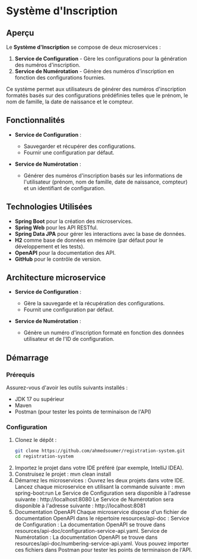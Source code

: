 # Système d'Inscription

## Aperçu

Le **Système d'Inscription** se compose de deux microservices :

1. **Service de Configuration** - Gère les configurations pour la génération des numéros d'inscription.
2. **Service de Numérotation** - Génère des numéros d'inscription en fonction des configurations fournies.

Ce système permet aux utilisateurs de générer des numéros d'inscription formatés basés sur des configurations prédéfinies telles que le prénom, le nom de famille, la date de naissance et le compteur.

## Fonctionnalités

- **Service de Configuration** :
  - Sauvegarder et récupérer des configurations.
  - Fournir une configuration par défaut.
  
- **Service de Numérotation** :
  - Générer des numéros d'inscription basés sur les informations de l'utilisateur (prénom, nom de famille, date de naissance, compteur) et un identifiant de configuration.

## Technologies Utilisées

- **Spring Boot** pour la création des microservices.
- **Spring Web** pour les API RESTful.
- **Spring Data JPA** pour gérer les interactions avec la base de données.
- **H2** comme base de données en mémoire (par défaut pour le développement et les tests).
- **OpenAPI** pour la documentation des API.
- **GitHub** pour le contrôle de version.

## Architecture microservice

- **Service de Configuration** :
  - Gère la sauvegarde et la récupération des configurations.
  - Fournit une configuration par défaut.
  
- **Service de Numérotation** :
  - Génère un numéro d'inscription formaté en fonction des données utilisateur et de l'ID de configuration.

## Démarrage

### Prérequis

Assurez-vous d'avoir les outils suivants installés :

- JDK 17 ou supérieur
- Maven
- Postman (pour tester les points de terminaison de l'API)

### Configuration

1. Clonez le dépôt :
   ```bash
   git clone https://github.com/ahmedsoumer/registration-system.git
   cd registration-system
2. Importez le projet dans votre IDE préféré (par exemple, IntelliJ IDEA).
3. Construisez le projet :
   mvn clean install
4. Démarrez les microservices :
Ouvrez les deux projets dans votre IDE.
Lancez chaque microservice en utilisant la commande suivante :
mvn spring-boot:run
Le Service de Configuration sera disponible à l'adresse suivante :
http://localhost:8080
Le Service de Numérotation sera disponible à l'adresse suivante :
http://localhost:8081
5. Documentation OpenAPI
Chaque microservice dispose d'un fichier de documentation OpenAPI dans le répertoire resources/api-doc :
Service de Configuration : La documentation OpenAPI se trouve dans resources/api-doc/configuration-service-api.yaml.
Service de Numérotation : La documentation OpenAPI se trouve dans resources/api-doc/numbering-service-api.yaml.
Vous pouvez importer ces fichiers dans Postman pour tester les points de terminaison de l'API.

